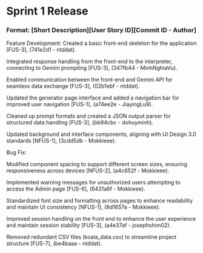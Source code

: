 # Sprint 1 Release
### Format: [Short Description][User Story ID][Commit ID - Author]
Feature Development:
Created a basic front-end skeleton for the application [FUS-3], (741e2d1 - ntddat).

Integrated response handling from the front-end to the interpreter, connecting to Gemini prompting [FUS-3], (347fb44 - MinhNghiaVu).

Enabled communication between the front-end and Gemini API for seamless data exchange [FUS-3], (02b1ebf - ntddat).

Updated the generator page interface and added a navigation bar for improved user navigation [FUS-1], (a74ee2e - JiayingLu9).

Cleaned up prompt formats and created a JSON output parser for structured data handling [FUS-3], (bb94cbc - dohuyminh).

Updated background and interface components, aligning with UI Design 3.0 standards [NFUS-1], (3cdd5db - Mokkieee).

Bug Fix:

Modified component spacing to support different screen sizes, ensuring responsiveness across devices [NFUS-2], (a4c652f - Mokkieee).

Implemented warning messages for unauthorized users attempting to access the Admin page [FUS-6], (6431a6f - Mokkieee).

Standardized font size and formatting across pages to enhance readability and maintain UI consistency [NFUS-1], (8d1657a - Mokkieee).

Improved session handling on the front end to enhance the user experience and maintain session stability [FUS-3], (a4e37af - josephshim02).

Removed redundant CSV files (koala_data.csv) to streamline project structure [FUS-7], (be4baaa - ntddat).